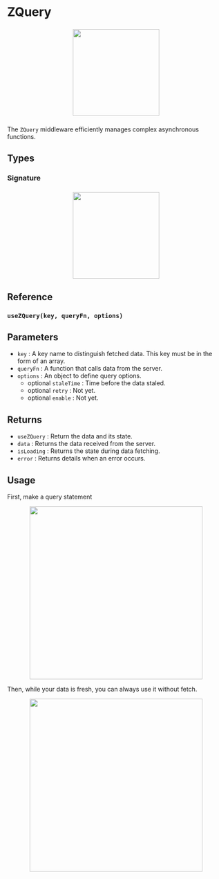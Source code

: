 <h1 align="left">ZQuery</h1>

###

<div align="center">
  <img height="200" src="https://github.com/user-attachments/assets/f8d06d44-e020-4a30-919c-532fce4dc8fe"  />
</div>

###

The `ZQuery` middleware efficiently manages complex asynchronous functions.

###

<h2 align="left">Types</h2>

###

<h3 align="left">Signature</h3>

###

<div align="center">
  <img height="200" src="https://github.com/user-attachments/assets/5ebef45c-5457-4c04-8be0-e67491a37c73"  />
</div>

###

<h2 align="left">Reference</h2>

###

### `useZQuery(key, queryFn, options)`

###

## Parameters

- `key` : A key name to distinguish fetched data. This key must be in the form of an array.
- `queryFn` : A function that calls data from the server.
- `options` : An object to define query options.
  - optional `staleTime` : Time before the data staled.
  - optional `retry` : Not yet.
  - optional `enable` : Not yet.

## Returns

- `useZQuery` : Return the data and its state.
- `data` : Returns the data received from the server.
- `isLoading` : Returns the state during data fetching.
- `error` : Returns details when an error occurs.

## Usage

First, make a query statement

<div align="center">
  <img height="400" src="https://github.com/user-attachments/assets/9451b9fc-ddfe-45e5-be9e-24f0512aa99e"  />
</div>

Then, while your data is fresh, you can always use it without fetch.

<div align="center">
  <img height="400" src="https://github.com/user-attachments/assets/083e25a4-77e8-412c-9cc0-40cb59f1453e"  />
</div>